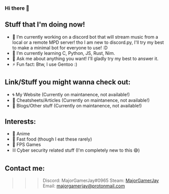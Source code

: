 ### Hi there 👋

## Stuff that I'm doing now!

- 🔭 I’m currently working on a discord bot that will stream music from a local or a remote MPD server!
     tho I am new to discord.py, I'll try my best to make a minimal bot for everyone to use! :D
- 🌱 I’m currently learning C, Python, JS, Rust, Nim.
- 💬 Ask me about anything you want! I'll gladly try my best to answer it.
- ⚡ Fun fact: Btw, I use Gentoo :)

## Link/Stuff you might wanna check out:

- 🌀 My Website (Currently on maintanence, not available!)
- 🥨 Cheatsheets/Articles (Currently on maintanence, not available!)
- 🐙 Blogs/Other stuff (Currently on maintanence, not available!)

## Interests:

- 🎫 Anime
- 🌭 Fast food (though I eat these rarely)
- 🔫 FPS Games
- ⛓ Cyber security related stuff (I'm completely new to this 😅)

## Contact me:

>>> Discord: MajorGamerJay#0965
>>> Steam: [MajorGamerJay](https://steamcommunity.com/id/majorgamerjay/)
>>> Email: [majorgamerjay@protonmail.com](mailto:majorgamerjay@protonmail.com)

<!--
**MajorGamerJay/MajorGamerJay** is a ✨ _special_ ✨ repository because its `README.md` (this file) appears on your GitHub profile.

Here are some ideas to get you started:

- 🔭 I’m currently working on a discord bot that will stream music from a local or a remote MPD server!
     tho I am new to discord.py, I'll try my best to make a minimal bot for everyone to use! :D
- 🌱 I’m currently learning C, Python, JS, Rust, Nim
- 👯 I’m looking to collaborate on ...
- 🤔 I’m looking for help with 
- 💬 Ask me about ...
- 📫 How to reach me: ...
- 😄 Pronouns: ...
- ⚡ Fun fact: ...
-->
